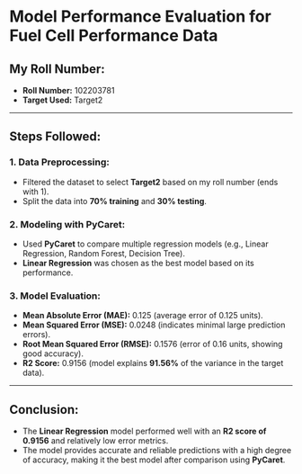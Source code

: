 # Model Performance Evaluation for Fuel Cell Performance Data

## My Roll Number:
- **Roll Number:** 102203781
- **Target Used:** Target2 

---

## Steps Followed:

### 1. **Data Preprocessing:**
   - Filtered the dataset to select **Target2** based on my roll number (ends with 1).
   - Split the data into **70% training** and **30% testing**.

### 2. **Modeling with PyCaret:**
   - Used **PyCaret** to compare multiple regression models (e.g., Linear Regression, Random Forest, Decision Tree).
   - **Linear Regression** was chosen as the best model based on its performance.

### 3. **Model Evaluation:**
   - **Mean Absolute Error (MAE):** 0.125 (average error of 0.125 units).
   - **Mean Squared Error (MSE):** 0.0248 (indicates minimal large prediction errors).
   - **Root Mean Squared Error (RMSE):** 0.1576 (error of 0.16 units, showing good accuracy).
   - **R2 Score:** 0.9156 (model explains **91.56%** of the variance in the target data).

---

## Conclusion:
- The **Linear Regression** model performed well with an **R2 score of 0.9156** and relatively low error metrics.
- The model provides accurate and reliable predictions with a high degree of accuracy, making it the best model after comparison using **PyCaret**.
